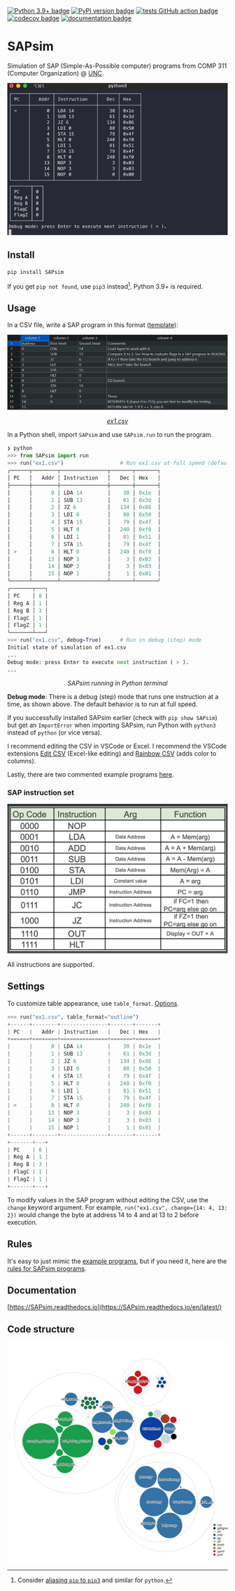 [![Python 3.9+ badge](https://img.shields.io/badge/python-3.9+-blue.svg)](https://www.python.org/downloads/) [![PyPI version badge](https://badge.fury.io/py/SAPsim.svg)](https://pypi.org/project/SAPsim/) [![tests GitHub action badge](https://github.com/jesse-wei/SAPsim/actions/workflows/tests.yml/badge.svg)](https://github.com/jesse-wei/SAPsim/actions/workflows/tests.yml) [![codecov badge](https://codecov.io/github/jesse-wei/SAPsim/branch/main/graph/badge.svg?token=RS7QI9QVKU)](https://codecov.io/github/jesse-wei/SAPsim) [![documentation badge](https://readthedocs.org/projects/sapsim/badge/?version=latest)](https://SAPsim.readthedocs.io/en/latest/)

# SAPsim

Simulation of SAP (Simple-As-Possible computer) programs from COMP 311 (Computer Organization) @ [UNC](https://unc.edu).

<p align="center">
    <img src="https://raw.githubusercontent.com/jesse-wei/SAPsim/main/docs/_static/SAPsim_demo.gif" alt="SAPsim demo">
</p>

## Install

`pip install SAPsim`

If you get `pip not found`, use `pip3` instead[^alias]. Python 3.9+ is required.

[^alias]: Consider [aliasing `pip` to `pip3`](https://stackoverflow.com/a/44455078) and similar for `python`.

## Usage

In a CSV file, write a SAP program in this format ([template](https://github.com/jesse-wei/SAPsim/blob/main/docs/_static/template.csv)):

<p align="center">
    <img src="https://raw.githubusercontent.com/jesse-wei/SAPsim/main/docs/_static/ex1.jpg" alt="Screenshot of ex1.csv in VSCode Edit CSV">
</p>
<p align="center">
    <em><a href="https://github.com/jesse-wei/SAPsim/blob/main/tests/public_prog/ex1.csv">ex1.csv</a></em>
</p>

In a Python shell, import `SAPsim` and use `SAPsim.run` to run the program.

```py
❯ python
>>> from SAPsim import run
>>> run("ex1.csv")                  # Run ex1.csv at full speed (default)
┌──────┬────────┬───────────────┬───────┬───────┐
│ PC   │   Addr │ Instruction   │   Dec │ Hex   │
├──────┼────────┼───────────────┼───────┼───────┤
│      │      0 │ LDA 14        │    30 │ 0x1e  │
│      │      1 │ SUB 13        │    61 │ 0x3d  │
│      │      2 │ JZ 6          │   134 │ 0x86  │
│      │      3 │ LDI 0         │    80 │ 0x50  │
│      │      4 │ STA 15        │    79 │ 0x4f  │
│      │      5 │ HLT 0         │   240 │ 0xf0  │
│      │      6 │ LDI 1         │    81 │ 0x51  │
│      │      7 │ STA 15        │    79 │ 0x4f  │
│ >    │      8 │ HLT 0         │   240 │ 0xf0  │
│      │     13 │ NOP 3         │     3 │ 0x03  │
│      │     14 │ NOP 3         │     3 │ 0x03  │
│      │     15 │ NOP 1         │     1 │ 0x01  │
└──────┴────────┴───────────────┴───────┴───────┘
┌───────┬───┐
│ PC    │ 8 │
│ Reg A │ 1 │
│ Reg B │ 3 │
│ FlagC │ 1 │
│ FlagZ │ 1 │
└───────┴───┘
>>> run("ex1.csv", debug=True)      # Run in debug (step) mode
Initial state of simulation of ex1.csv
...
Debug mode: press Enter to execute next instruction ( > ).
...
```

<p align="center"><em>SAPsim running in Python terminal</em></p>

**Debug mode**: There is a debug (step) mode that runs one instruction at a time, as shown above. The default behavior is to run at full speed.

If you successfully installed SAPsim earlier (check with `pip show SAPsim`) but get an `ImportError` when importing SAPsim, run Python with `python3` instead of `python` (or vice versa).

I recommend editing the CSV in VSCode or Excel. I recommend the VSCode extensions [Edit CSV](https://marketplace.visualstudio.com/items?itemName=janisdd.vscode-edit-csv) (Excel-like editing) and [Rainbow CSV](https://marketplace.visualstudio.com/items?itemName=mechatroner.rainbow-csv) (adds color to columns).

Lastly, there are two commented example programs [here](https://github.com/jesse-wei/SAPsim/tree/main/tests/public_prog).

### SAP instruction set

<p align="center">
    <img src="https://raw.githubusercontent.com/jesse-wei/SAPsim/main/docs/_static/sap_instruction_set.jpg" alt="SAP instruction set">
</p>

All instructions are supported.

## Settings

To customize table appearance, use `table_format`. [Options](https://github.com/astanin/python-tabulate#table-format).

```py
>>> run("ex1.csv", table_format="outline")
+------+--------+---------------+-------+-------+
| PC   |   Addr | Instruction   |   Dec | Hex   |
+======+========+===============+=======+=======+
|      |      0 | LDA 14        |    30 | 0x1e  |
|      |      1 | SUB 13        |    61 | 0x3d  |
|      |      2 | JZ 6          |   134 | 0x86  |
|      |      3 | LDI 0         |    80 | 0x50  |
|      |      4 | STA 15        |    79 | 0x4f  |
|      |      5 | HLT 0         |   240 | 0xf0  |
|      |      6 | LDI 1         |    81 | 0x51  |
|      |      7 | STA 15        |    79 | 0x4f  |
| >    |      8 | HLT 0         |   240 | 0xf0  |
|      |     13 | NOP 3         |     3 | 0x03  |
|      |     14 | NOP 3         |     3 | 0x03  |
|      |     15 | NOP 1         |     1 | 0x01  |
+------+--------+---------------+-------+-------+
+-------+---+
| PC    | 8 |
| Reg A | 1 |
| Reg B | 3 |
| FlagC | 1 |
| FlagZ | 1 |
+-------+---+
```

To modify values in the SAP program without editing the CSV, use the `change` keyword argument. For example, `run("ex1.csv", change={14: 4, 13: 2})` would change the byte at address 14 to 4 and at 13 to 2 before execution.

## Rules

It's easy to just mimic the [example programs](https://github.com/jesse-wei/SAPsim/tree/main/tests/public_prog), but if you need it, here are the [rules for SAPsim programs](https://SAPsim.readthedocs.io/en/latest/rules.html).

## Documentation

[https://SAPsim.readthedocs.io](https://SAPsim.readthedocs.io/en/latest/)

## Code structure

<div align="center">

![Code structure](docs/_static/structure.svg)

</div>
